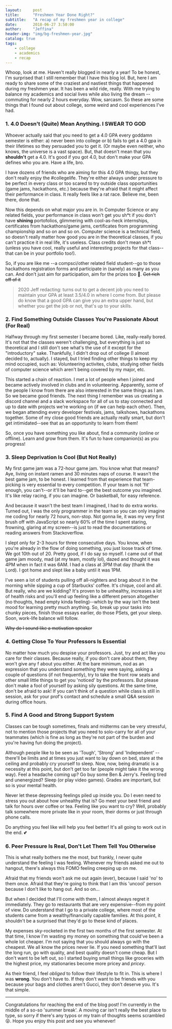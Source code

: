 ```yaml
---
layout:     post
title:      "Freshmen Year Done Right?"
subtitle:   "A recap of my freshmen year in college"
date:       2018-06-27 3:50:00
author:     "Jeffina"
header-img: "img/bg-freshmen-year.jpg"
catalog: true
tags:
    - college
    - academics
    - recap
---
```

Whoop, look at me. Haven't really blogged in nearly a year! To be honest, I'm surprised that I still remember that I have this blog lol. But, here I am ready to share some of the craziest and nastiest things that happened during my freshmen year. It has been a wild ride, really. With me trying to balance my academics and social lives while also living the dream --commuting for nearly 2 hours everyday. Wow, sarcasm. So these are some things that I found out about college, some weird and cool experiences I've had.

### 1. 4.0 Doesn't (Quite) Mean Anything. I SWEAR TO GOD
Whoever actually said that you need to get a 4.0 GPA every goddamn semester is either: a) never been into college or b) fails to get a 4.0 gpa in their lifetimes so they persuaded you to get it. (Or maybe even neither, who knows, the universe is a vast space). But, that doesn't mean that you **shouldn't** get a 4.0. It's good if you got 4.0, but don't make your GPA defines who you are. Have a life, bro.

I have dozens of friends who are aiming for this 4.0 GPA thingy, but they don't really enjoy the #collegelife. They're either always under pressure to be perfect in every class or too scared to try outside class opportunities (game jams, hackathons, etc.) because they're afraid that it might affect their performance in class. It really feels like a rat race. Believe me, been there, done that.

Now this depends on what major you are in. In Computer Science or any related fields, your performance in class won't get you sh*t if you don't have **shining** portofolios, glimmering with cool-as-heck internships, certificates from hackathons/game jams, certificates from programming championship and so on and so on. Computer science is a technical field, so doesn't really matter how good you are in the theoretical classes, if you can't practice it in real life, it's useless. Class credits don't mean sh\*t (unless you have cool, really useful and interesting projects for that class--that can be in your portfolio too!).

So, if you are like me --a compsci/other related field student--go to those hackathons registration forms and participate in (sanely) as many as you can. And don't just aim for participation, aim for the prizes too 🤑. ~~Get rich off of it~~

> 2020 Jeff redacting: turns out to get a decent job you need to maintain your GPA at least 3.5/4.0 in where I come from. But please do know that a good GPA can give you an extra upper hand, but whether you get the job or not, that's up to your skills.

### 2. Find Something Outside Classes You're Passionate About (For Real)
Halfway through my first semester I became bored. Like, really-really bored. It's not that the classes weren't challenging, but everything is just so theoretical and I still don't see what's the use of it except for the "introductory" sake. Thankfully, I didn't drop out of college (I almost decided to, actually). I stayed, but I tried finding other things to keep my mind occupied, such as: Volunteering activites, clubs, studying other fields of computer science which aren't being covered by my major, etc.

This started a chain of reaction. I met a lot of people when I joined and became actively involved in clubs and in volunteering. Apparently, some of the people I know from there are also interested in the same things as I am. So we became good friends. The next thing I remember was us creating a discord channel and a slack workspace for all of us to stay connected and up to date with projects we're working on (if we can help each other). Then, we began attending every developer festivals, jams, talkshows, hackathons together. Some of my close good friends are actually really smart, but don't get intimidated--see that as an opportunity to learn from them!

So, once you have something you like about, find a community (online or offline). Learn and grow from them. It's fun to have companion(s) as you progress!

### 3. Sleep Deprivation Is Cool (But Not Really)
My first game jam was a 72-hour game jam. You know what that means? Aye, living on instant ramen and 30 minutes naps of course. It wasn't the best game jam, to be honest. I learned from that experience that team-picking is very essential to every competition. If your team is not 'fit' enough, you can't--or it'll be hard to--get the best outcome you imagined. It's like relay racing, if you can imagine. Or basketball, for easy reference.

And because it wasn't the best team I imagined, I had to do extra works. Turned out, I was the only programmer in the team so you can only imagine me coding for nearly 72 hours, non-stop. Not gonna lie, it was my very first brush off with JavaScript so nearly 60% of the time I spent staring, frowning, glaring at my screen--is just to read the documentations or reading answers from Stackoverflow.

I slept only for 2-3 hours for three consecutive days. You know, when you're already in the flow of doing something, you just loose track of time. We got 10th out of 20. Pretty good, if I do say so myself. I came out of that game jam moody, mad (at my team, mostly lol), dazed and thought it was 4PM when in fact it was 6AM. I had a class at 3PM that day (thank the Lord). I got home and slept like a baby until it was 1PM.

I've seen a lot of students pulling off all-nighters and brag about it in the morning while sipping a cup of Starbucks' coffee. It's chique, cool and all. But really, who are we kidding? It's proven to be unhealthy, increases a lot of health risks and you'll end up feeling like a different person altogether (no thoughts, head empty kinda feeling)--which by the way isn't the best mood for learning pretty much anything. So, break up your tasks into chunky pieces, finish those essays earlier, do those PSets, get your sleep. Soon, work-life balance will follow.

~~Why do I sound like a motivation speaker~~

### 4. Getting Close To Your Professors Is Essential
No matter how much you despise your professors. Just, try and act like you care for their classes. Because really, if you don't care about them, they won't give any f about you either. At the bare minimum, nod as an expression that you understand something they were saying, asking a couple of questions (if not frequently), try to take the front row seats and other small little things to get you 'noticed' by the professors. But please don't make a fool of yourself by asking sily questions. At the same time, don't be afraid to ask! If you can't think of a question while class is still in session, ask for your prof's contact and schedule a small Q&A session during office hours.

### 5. Find A Good and Strong Support System
Classes can be tough sometimes, finals and midterms can be very stressful, not to mention those projects that you need to solo-carry for all of your teammates (which is fine as long as they're not part of the burden and you're having fun doing the project).

Although people like to be seen as 'Tough', 'Strong' and 'Independent' --there'll be limits and at times you just want to lay down on bed, stare at the ceiling and probably cry yourself to sleep. Now, now, being dramatic is a necessity at this point, but don't get too far (people might take it the wrong way). Feel a headache coming up? Go buy some Ben & Jerry's. Feeling tired and unenergized? Sleep (or play video games). Grades are important, but so is your mental health.

Never let these depressing feelings piled up inside you. Do I even need to stress you out about how unhealthy that is? Go meet your best friend and talk for hours over coffee or tea. Feeling like you want to cry? Well, probably talk somewhere more private like in your room, their dorms or just through phone calls.

Do anything you feel like will help you feel better! It's all going to work out in the end. 💕

### 6. Peer Pressure Is Real, Don't Let Them Tell You Otherwise
This is what really bothers me the most, but frankly, I never quite understand the feeling I was feeling. Whenever my friends asked me out to hangout, there's always this FOMO feeling creeping up on me.

Afraid that my friends won't ask me out again (ever), because I said 'no' to them once. Afraid that they're going to think that I am this 'uncool' person because I don't like to hang out. And so on...

But when I decided that I'll come with them, I almost always regret it immediately. They go to restaurants that are very expensive--from my point of view. Do understand that I go to a private college, where most of the students came from a wealthy/financially capable families. At this point, it shouldn't be a surprised that they'd go to these kind of places.

My expenses sky-rocketed in the first two months of the first semester. At that time, I know I'm wasting my money on something that could've been a whole lot cheaper. I'm not saying that you should always go with the cheapest. We all know the prices never lie. If you need something that'll last the long run, go with quality, and best quality doesn't come cheap. But I don't want to be left out, so I started buying small things like groceries with the highest price, my stationaries become more pricey and *pricey*.

As their friend, I feel *obliged* to follow their lifestyle to fit in. This is where I was **wrong**. You don't have to. If they don't want to be friends with you because your bags and clothes aren't Gucci, they don't deserve you. It's that simple.

---

Congratulations for reaching the end of the blog post! I'm currently in the middle of a so-so 'summer break'. A moving car isn't really the best place to type, so sorry if there's any typos or my train of thoughts seems scrambled 😝. Hope you enjoy this post and see you whenever!
